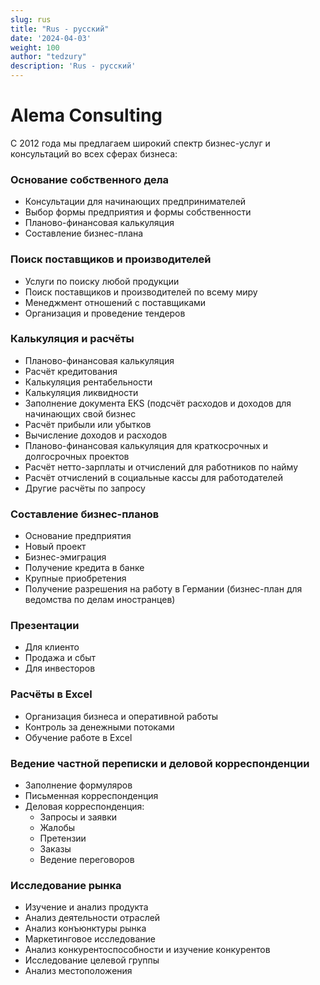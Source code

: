 ```yaml
---
slug: rus
title: "Rus - русский"
date: '2024-04-03'
weight: 100
author: "tedzury"
description: 'Rus - русский'
---
```


# Alema Consulting

С 2012 года мы предлагаем широкий спектр бизнес-услуг и консультаций во всех сферах бизнеса:

### Основание собственного дела

- Консультации для начинающих предпринимателей
- Выбор формы предприятия и формы собственности
- Планово-финансовая калькуляция
- Составление бизнес-плана

### Поиск поставщиков и производителей

- Услуги по поиску любой продукции
- Поиск поставщиков и производителей по всему миру
- Менеджмент отношений с поставщиками
- Организация и проведение тендеров

### Калькуляция и расчёты

- Планово-финансовая калькуляция
- Расчёт кредитования
- Калькуляция рентабельности
- Калькуляция ликвидности
- Заполнение документа EKS (подсчёт расходов и доходов для начинающих свой бизнес
- Расчёт прибыли или убытков
- Вычисление доходов и расходов
- Планово-финансовая калькуляция для краткосрочных и долгосрочных проектов
- Расчёт нетто-зарплаты и отчислений для работников по найму
- Расчёт отчислений в социальные кассы для работодателей
- Другие расчёты по запросу

### Составление бизнес-планов

- Основание предприятия
- Новый проект
- Бизнес-эмиграция
- Получение кредита в банке
- Крупные приобретения
- Получение разрешения на работу в Германии (бизнес-план для ведомства по делам иностранцев)

### Презентации

- Для клиенто
- Продажа и сбыт
- Для инвесторов

### Расчёты в Excel

- Организация бизнеса и оперативной работы
- Контроль за денежными потоками
- Обучение работе в Excel

### Ведение частной переписки и деловой корреспонденции

- Заполнение формуляров
- Письменная корреспонденция
- Деловая корреспонденция:
  - Запросы и заявки
  - Жалобы
  - Претензии
  - Заказы
  - Ведение переговоров

### Исследование рынка

- Изучение и анализ продукта
- Анализ деятельности отраслей
- Анализ конъюнктуры рынка
- Маркетинговое исследование
- Анализ конкурентоспособности и изучение конкурентов
- Исследование целевой группы
- Анализ местоположения

